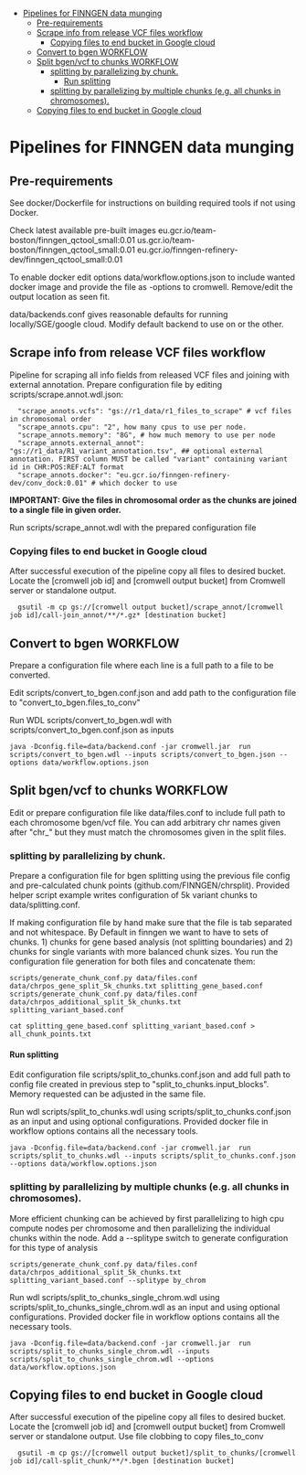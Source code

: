 <!-- TOC depthFrom:1 depthTo:6 withLinks:1 updateOnSave:1 orderedList:0 -->

- [Pipelines for FINNGEN data munging](#pipelines-for-finngen-data-munging)
	- [Pre-requirements](#pre-requirements)
	- [Scrape info from release VCF files workflow](#scrape-info-from-release-vcf-files-workflow)
		- [Copying files to end bucket in Google cloud](#copying-files-to-end-bucket-in-google-cloud)
	- [Convert to bgen WORKFLOW](#convert-to-bgen-workflow)
	- [Split bgen/vcf to chunks WORKFLOW](#split-bgenvcf-to-chunks-workflow)
		- [splitting by parallelizing by chunk.](#splitting-by-parallelizing-by-chunk)
			- [Run splitting](#run-splitting)
		- [splitting by parallelizing by multiple chunks (e.g. all chunks in chromosomes).](#splitting-by-parallelizing-by-multiple-chunks-eg-all-chunks-in-chromosomes)
	- [Copying files to end bucket in Google cloud](#copying-files-to-end-bucket-in-google-cloud)

<!-- /TOC -->


# Pipelines for FINNGEN data munging

## Pre-requirements

See docker/Dockerfile for instructions on building required tools if not using Docker.

Check latest available pre-built images
eu.gcr.io/team-boston/finngen_qctool_small:0.01
us.gcr.io/team-boston/finngen_qctool_small:0.01
eu.gcr.io/finngen-refinery-dev/finngen_qctool_small:0.01

To enable docker edit options data/workflow.options.json to include wanted docker image and provide the file as -options to cromwell. Remove/edit the output location as seen fit.

data/backends.conf gives reasonable defaults for running locally/SGE/google cloud. Modify default backend to use on or the other.


## Scrape info from release VCF files workflow

Pipeline for scraping all info fields from released VCF files and joining with external annotation.
Prepare configuration file by editing scripts/scrape.annot.wdl.json:
```
  "scrape_annots.vcfs": "gs://r1_data/r1_files_to_scrape" # vcf files in chromosomal order
  "scrape_annots.cpu": "2", how many cpus to use per node.
  "scrape_annots.memory": "8G", # how much memory to use per node
  "scrape_annots.external_annot": "gs://r1_data/R1_variant_annotation.tsv", ## optional external annotation. FIRST column MUST be called "variant" containing variant id in CHR:POS:REF:ALT format
  "scrape_annots.docker": "eu.gcr.io/finngen-refinery-dev/conv_dock:0.01" # which docker to use
```

**IMPORTANT: Give the files in chromosomal order as the chunks are joined to a single file in given order.**

Run scripts/scrape_annot.wdl with the prepared configuration file

### Copying files to end bucket in Google cloud

After successful execution of the pipeline copy all files to desired bucket. Locate the [cromwell job id] and [cromwell output bucket] from Cromwell server or standalone output.

```
  gsutil -m cp gs://[cromwell output bucket]/scrape_annot/[cromwell job id]/call-join_annot/**/*.gz* [destination bucket]
```



## Convert to bgen WORKFLOW
Prepare a configuration file where each line is a full path to a file to be converted.

Edit scripts/convert_to_bgen.conf.json
and add path to the configuration file to "convert_to_bgen.files_to_conv"

Run WDL scripts/convert_to_bgen.wdl with scripts/convert_to_bgen.conf.json as inputs

```
java -Dconfig.file=data/backend.conf -jar cromwell.jar  run scripts/convert_to_bgen.wdl --inputs scripts/convert_to_bgen.json --options data/workflow.options.json
```

## Split bgen/vcf to chunks WORKFLOW
Edit or prepare configuration file like data/files.conf to include full path to each chromosome bgen/vcf file. You can add arbitrary chr names given after "chr_" but they must match the chromosomes given in the split files.

### splitting by parallelizing by chunk.
Prepare a configuration file for bgen splitting using the previous file config and pre-calculated chunk points (github.com/FINNGEN/chrsplit). Provided helper script example writes configuration of 5k variant chunks to data/splitting.conf.

If making configuration file by hand make sure that the file is tab separated and not whitespace. By Default in finngen we want to have to sets of chunks. 1) chunks for gene based analysis (not splitting boundaries) and 2) chunks for single variants with more balanced chunk sizes. You run the configuration file generation for both files and concatenate them:

```
scripts/generate_chunk_conf.py data/files.conf data/chrpos_gene_split_5k_chunks.txt splitting_gene_based.conf
scripts/generate_chunk_conf.py data/files.conf data/chrpos_additional_split_5k_chunks.txt splitting_variant_based.conf

cat splitting_gene_based.conf splitting_variant_based.conf > all_chunk_points.txt

```
#### Run splitting

Edit configuration file scripts/split_to_chunks.conf.json and add full path to config file created in previous step to  "split_to_chunks.input_blocks". Memory requested can be adjusted in the same file.

Run wdl scripts/split_to_chunks.wdl using scripts/split_to_chunks.conf.json as an input and using optional configurations. Provided docker file in workflow options contains all the necessary tools.

```
java -Dconfig.file=data/backend.conf -jar cromwell.jar  run scripts/split_to_chunks.wdl --inputs scripts/split_to_chunks.conf.json --options data/workflow.options.json
```


### splitting by parallelizing by multiple chunks (e.g. all chunks in chromosomes).

More efficient chunking can be achieved by first parallelizing to high cpu compute nodes per chromosome and then parallelizing the individual chunks within the node. Add a --splitype switch to generate configuration for this type of analysis

```
scripts/generate_chunk_conf.py data/files.conf data/chrpos_additional_split_5k_chunks.txt splitting_variant_based.conf --splitype by_chrom
```

Run wdl scripts/split_to_chunks_single_chrom.wdl using scripts/split_to_chunks_single_chrom.wdl as an input and using optional configurations. Provided docker file in workflow options contains all the necessary tools.

```
java -Dconfig.file=data/backend.conf -jar cromwell.jar  run scripts/split_to_chunks_single_chrom.wdl --inputs scripts/split_to_chunks_single_chrom.wdl --options data/workflow.options.json
```

## Copying files to end bucket in Google cloud

After successful execution of the pipeline copy all files to desired bucket. Locate the [cromwell job id] and [cromwell output bucket] from Cromwell server or standalone output.  Use file clobbing to copy files_to_conv

```
  gsutil -m cp gs://[cromwell output bucket]/split_to_chunks/[cromwell job id]/call-split_chunk/**/*.bgen [destination bucket]
```
